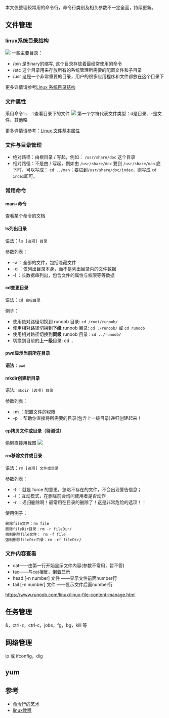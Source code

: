 本文仅整理较常用的命令行，命令行类别及相关参数不一定全面，持续更新。
## 文件管理
### linux系统目录结构
![](https://tva1.sinaimg.cn/large/00831rSTgy1gd06lix3mnj312s0ik75e.jpg)
一些主要目录：
* /bin 是Binary的缩写, 这个目录存放着最经常使用的命令
* /etc 这个目录用来存放所有的系统管理所需要的配置文件和子目录
* /usr 这是一个非常重要的目录，用户的很多应用程序和文件都放在这个目录下

更多详情请参考[Linux 系统目录结构](https://www.runoob.com/linux/linux-system-contents.html)

### 文件属性
采用命令`ls -l`查看目录下的文件
![](https://tva1.sinaimg.cn/large/00831rSTgy1gd06tfb0goj30s00c63zy.jpg)
第一个字符代表文件类型：d是目录、-是文件、其他略

更多详情请参考：[Linux 文件基本属性](https://www.runoob.com/linux/linux-file-attr-permission.html)

### 文件与目录管理
* 绝对路径：由根目录 / 写起，例如： `/usr/share/doc` 这个目录
* 相对路径：不是由 / 写起，例如由 `/usr/share/doc` 要到 `/usr/share/man` 底下时，可以写成： `cd ../man`；要进到`/usr/share/doc/index`，则写成 `cd index`即可。

### 常用命令
#### man+命令
查看某个命令的文档

#### ls列出目录
语法：`ls [选项] 目录`

参数列表：
* -a ：全部的文件，包括隐藏文件
* -d ：仅列出目录本身，而不是列出目录内的文件数据
* -l ：长数据串列出，包含文件的属性与权限等等数据

#### cd变更目录
语法：`cd 目标目录`

例子：
* 使用绝对路径切换到 runoob 目录: `cd /root/runoob/`
* 使用相对路径切换到**下级** runoob 目录: `cd ./runoob/` 或 `cd runoob`
* 使用相对路径切换到**同级** runoob 目录 : `cd ../runoob/`
* 切换到目前的**上一级**目录: cd ..

#### pwd显示当前所在目录
**语法**：`pwd`


#### mkdir创建新目录
语法:` mkdir [选项] 目录`

参数列表：
* -m ：配置文件的权限
* -p ：帮助你直接将所需要的目录(包含上一级目录)递归创建起来！

#### cp拷贝文件或目录（待测试）
偷懒直接用截图
![](https://tva1.sinaimg.cn/large/00831rSTgy1gd07t5ipkoj30sc0zuwk6.jpg)

#### rm移除文件或目录
语法：`rm [选项] 文件或目录`

参数列表：
* -f ：就是 force 的意思，忽略不存在的文件，不会出现警告信息；
* -i ：互动模式，在删除前会询问使用者是否动作
* -r ：递归删除啊！最常用在目录的删除了！这是非常危险的选项！！

使用例子：
```
删除file文件：rm file
删除fileDir目录：rm -r fileDir/
强制删除file文件： rm -f file
强制删除fileDir目录：rm -rf fileDir/
```


### 文件内容查看
* cat——由第一行开始显示文件内容(参数不常用，暂不管)
* tac——与cat相反，倒着显示
* head [-n number] 文件 ——显示文件前面number行
* tail [-n number] 文件 ——显示文件后面number行
 
https://www.runoob.com/linux/linux-file-content-manage.html
## 任务管理
&，ctrl-z，ctrl-c，jobs，fg，bg，kill 等
## 网络管理
ip 或 ifconfig，dig
## yum

## 参考
* [命令行的艺术](https://github.com/jlevy/the-art-of-command-line/blob/master/README-zh.md)
* [linux教程](https://www.runoob.com/linux/linux-tutorial.html)